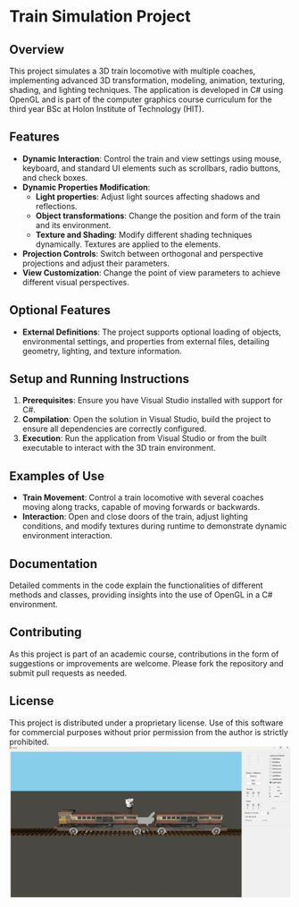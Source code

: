 # Train Simulation Project

## Overview
This project simulates a 3D train locomotive with multiple coaches, implementing advanced 3D transformation, modeling, animation, texturing, shading, and lighting techniques. The application is developed in C# using OpenGL and is part of the computer graphics course curriculum for the third year BSc at Holon Institute of Technology (HIT).

## Features
- **Dynamic Interaction**: Control the train and view settings using mouse, keyboard, and standard UI elements such as scrollbars, radio buttons, and check boxes.
- **Dynamic Properties Modification**:
  - **Light properties**: Adjust light sources affecting shadows and reflections.
  - **Object transformations**: Change the position and form of the train and its environment.
  - **Texture and Shading**: Modify different shading techniques dynamically. Textures are applied to the elements.
- **Projection Controls**: Switch between orthogonal and perspective projections and adjust their parameters.
- **View Customization**: Change the point of view parameters to achieve different visual perspectives.

## Optional Features
- **External Definitions**: The project supports optional loading of objects, environmental settings, and properties from external files, detailing geometry, lighting, and texture information.

## Setup and Running Instructions
1. **Prerequisites**: Ensure you have Visual Studio installed with support for C#.
2. **Compilation**: Open the solution in Visual Studio, build the project to ensure all dependencies are correctly configured.
3. **Execution**: Run the application from Visual Studio or from the built executable to interact with the 3D train environment.

## Examples of Use
- **Train Movement**: Control a train locomotive with several coaches moving along tracks, capable of moving forwards or backwards.
- **Interaction**: Open and close doors of the train, adjust lighting conditions, and modify textures during runtime to demonstrate dynamic environment interaction.

## Documentation
Detailed comments in the code explain the functionalities of different methods and classes, providing insights into the use of OpenGL in a C# environment.

## Contributing
As this project is part of an academic course, contributions in the form of suggestions or improvements are welcome. Please fork the repository and submit pull requests as needed.

## License
This project is distributed under a proprietary license. Use of this software for commercial purposes without prior permission from the author is strictly prohibited.
![Screenshot of the Project](computer-graphics-screenshot.jpg)

